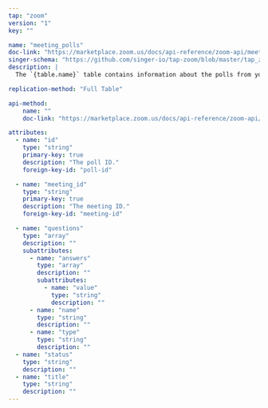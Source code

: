 ```yaml
---
tap: "zoom"
version: "1"
key: ""

name: "meeting_polls"
doc-link: "https://marketplace.zoom.us/docs/api-reference/zoom-api/meetings/meetingpolls"
singer-schema: "https://github.com/singer-io/tap-zoom/blob/master/tap_zoom/schemas/meeting_polls.json"
description: |
  The `{table.name}` table contains information about the polls from your {{ integration.display_name }} meetings.

replication-method: "Full Table"

api-method:
    name: ""
    doc-link: "https://marketplace.zoom.us/docs/api-reference/zoom-api/meetings/meetingpolls"

attributes:
  - name: "id"
    type: "string"
    primary-key: true
    description: "The poll ID."
    foreign-key-id: "poll-id"

  - name: "meeting_id"
    type: "string"
    primary-key: true
    description: "The meeting ID."
    foreign-key-id: "meeting-id"

  - name: "questions"
    type: "array"
    description: ""
    subattributes:
      - name: "answers"
        type: "array"
        description: ""
        subattributes:
          - name: "value"
            type: "string"
            description: ""
      - name: "name"
        type: "string"
        description: ""
      - name: "type"
        type: "string"
        description: ""
  - name: "status"
    type: "string"
    description: ""
  - name: "title"
    type: "string"
    description: ""
---
```

